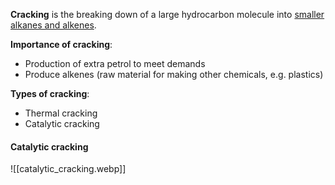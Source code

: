 **Cracking** is the breaking down of a large hydrocarbon molecule into <u>smaller alkanes and alkenes</u>.

**Importance of cracking**:
- Production of extra petrol to meet demands
- Produce alkenes (raw material for making other chemicals, e.g. plastics)

**Types of cracking**:
- Thermal cracking
- Catalytic cracking

#### Catalytic cracking
![[catalytic_cracking.webp]]
